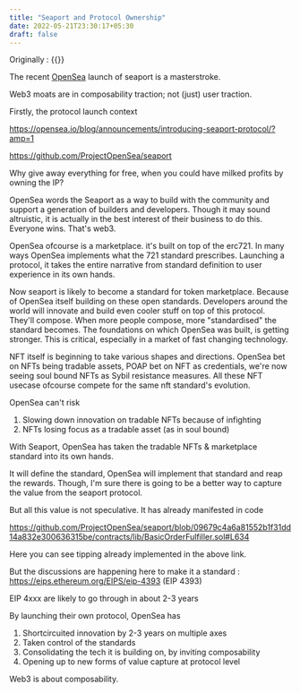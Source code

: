 ```yaml
---
title: "Seaport and Protocol Ownership"
date: 2022-05-21T23:30:17+05:30
draft: false
---
```

Originally : 
{{<tweet user="madhavanmalolan" id="1528059896280674305">}}

The recent [OpenSea](https://twitter.com/opensea) launch of seaport is a masterstroke.

Web3 moats are in composability traction; not (just) user traction.

Firstly, the protocol launch context 

https://opensea.io/blog/announcements/introducing-seaport-protocol/?amp=1

https://github.com/ProjectOpenSea/seaport

Why give away everything for free, when you could have milked profits by owning the IP?

OpenSea words the Seaport as a way to build with the community and support a generation of builders and developers. Though it may sound altruistic, it is actually in the best interest of their business to do this. Everyone wins. That's web3.

OpenSea ofcourse is a marketplace. it's built on top of the erc721. In many ways OpenSea implements what the 721 standard prescribes. Launching a protocol, it takes the entire narrative from standard definition to user experience in its own hands.

Now seaport is likely to become a standard for token marketplace. Because of OpenSea itself building on these open standards. Developers around the world will innovate and build even cooler stuff on top of this protocol. They'll compose. When more people compose, more "standardised" the standard becomes. The foundations on which OpenSea was built, is getting stronger. This is critical, especially in a market of fast changing technology.

NFT itself is beginning to take various shapes and directions. OpenSea bet on NFTs being tradable assets, POAP bet on NFT as credentials, we're now seeing soul bound NFTs as Sybil resistance measures. All these NFT usecase ofcourse compete for the same nft standard's evolution.

OpenSea can't risk
1. Slowing down innovation on tradable NFTs because of infighting
2. NFTs losing focus as a tradable asset (as in soul bound)

With Seaport, OpenSea has taken the tradable NFTs & marketplace standard into its own hands.

It will define the standard, OpenSea will implement that standard and reap the rewards. Though, I'm sure there is going to be a better way to capture the value from the seaport protocol.

But all this value is not speculative. It has already manifested in code

https://github.com/ProjectOpenSea/seaport/blob/09679c4a6a81552b1f31dd14a832e300636315be/contracts/lib/BasicOrderFulfiller.sol#L634

Here you can see tipping already implemented in the above link.

But the discussions are happening here to make it a standard :
https://eips.ethereum.org/EIPS/eip-4393 (EIP 4393)

EIP 4xxx are likely to go through in about 2-3 years

By launching their own protocol, OpenSea has
1. Shortcircuited innovation by 2-3 years on multiple axes
2. Taken control of the standards
3. Consolidating the tech it is building on, by inviting composability
4. Opening up to new forms of value capture at protocol level

Web3 is about composability.

